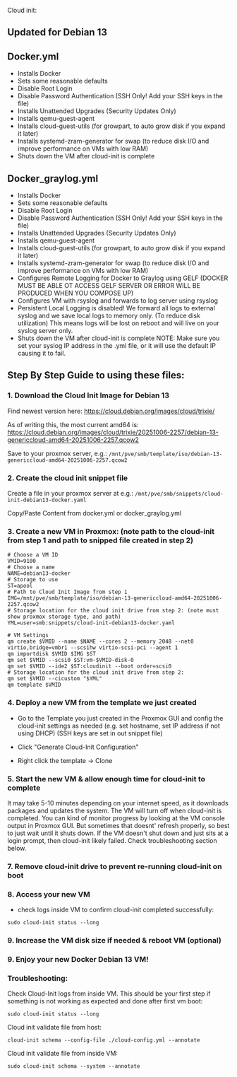 Cloud init:

## Updated for Debian 13

## Docker.yml
- Installs Docker
- Sets some reasonable defaults
- Disable Root Login
- Disable Password Authentication (SSH Only! Add your SSH keys in the file)
- Installs Unattended Upgrades (Security Updates Only)
- Installs qemu-guest-agent
- Installs cloud-guest-utils (for growpart, to auto grow disk if you expand it later)
- Installs systemd-zram-generator for swap (to reduce disk I/O and improve performance on VMs with low RAM)
- Shuts down the VM after cloud-init is complete

## Docker_graylog.yml

- Installs Docker
- Sets some reasonable defaults
- Disable Root Login
- Disable Password Authentication (SSH Only! Add your SSH keys in the file)
- Installs Unattended Upgrades (Security Updates Only)
- Installs qemu-guest-agent
- Installs cloud-guest-utils (for growpart, to auto grow disk if you expand it later)
- Installs systemd-zram-generator for swap (to reduce disk I/O and improve performance on VMs with low RAM)
- Configures Remote Logging for Docker to Graylog using GELF (DOCKER MUST BE ABLE OT ACCESS GELF SERVER OR ERROR WILL BE PRODUCED WHEN YOU COMPOSE UP)
- Configures VM with rsyslog and forwards to log server using rsyslog
- Persistent Local Logging is disabled!  We forward all logs to external syslog and we save local logs to memory only.  (To reduce disk utilization)  This means logs will be lost on reboot and will live on your syslog server only.
- Shuts down the VM after cloud-init is complete
NOTE: Make sure you set your syslog IP address in the .yml file, or it will use the default IP causing it to fail. 

## Step By Step Guide to using these files:

### 1. Download the Cloud Init Image for Debian 13

Find newest version here:
https://cloud.debian.org/images/cloud/trixie/

As of writing this, the most current amd64 is: 
https://cloud.debian.org/images/cloud/trixie/20251006-2257/debian-13-genericcloud-amd64-20251006-2257.qcow2

Save to your proxmox server, e.g.:
`/mnt/pve/smb/template/iso/debian-13-genericcloud-amd64-20251006-2257.qcow2`

### 2. Create the cloud init snippet file

Create a file in your proxmox server at e.g.:
`/mnt/pve/smb/snippets/cloud-init-debian13-docker.yaml`

Copy/Paste Content from docker.yml or docker_graylog.yml

### 3. Create a new VM in Proxmox: (note path to the cloud-init from step 1 and path to snipped file created in step 2)

```
# Choose a VM ID
VMID=9100
# Choose a name
NAME=debian13-docker
# Storage to use
ST=apool
# Path to Cloud Init Image from step 1
IMG=/mnt/pve/smb/template/iso/debian-13-genericcloud-amd64-20251006-2257.qcow2
# Storage location for the cloud init drive from step 2: (note must show proxmox storage type, and path)
YML=user=smb:snippets/cloud-init-debian13-docker.yaml

# VM Settings
qm create $VMID --name $NAME --cores 2 --memory 2048 --net0 virtio,bridge=vmbr1 --scsihw virtio-scsi-pci --agent 1
qm importdisk $VMID $IMG $ST
qm set $VMID --scsi0 $ST:vm-$VMID-disk-0
qm set $VMID --ide2 $ST:cloudinit --boot order=scsi0
# Storage location for the cloud init drive from step 2:
qm set $VMID --cicustom "$YML"
qm template $VMID

```
### 4. Deploy a new VM from the template we just created

- Go to the Template you just created in the Proxmox GUI and config the cloud-init settings as needed (e.g. set hostname, set IP address if not using DHCP)  (SSH keys are set in out snippet file)

- Click "Generate Cloud-Init Configuration"

- Right click the template -> Clone

### 5. Start the new VM & allow enough time for cloud-init to complete 

It may take 5-10 minutes depending on your internet speed, as it downloads packages and updates the system.  The VM will turn off when cloud-init is completed.
You can kind of monitor progress by looking at the VM console output in Proxmox GUI.  But sometimes that doesnt' refresh properly, so best to just wait until it shuts down.
If the VM doesn't shut down and just sits at a login prompt, then cloud-init likely failed.  Check troubleshooting section below.

### 7. Remove cloud-init drive to prevent re-running cloud-init on boot

### 8. Access your new VM

- check logs inside VM to confirm cloud-init completed successfully:

```
sudo cloud-init status --long
```

### 9. Increase the VM disk size if needed & reboot VM (optional)

### 9. Enjoy your new Docker Debian 13 VM!

### Troubleshooting:

Check Cloud-Init logs from inside VM.  This should be your first step if something is not working as expected and done after first vm boot:

```
sudo cloud-init status --long
```

Cloud init validate file from host:

```
cloud-init schema --config-file ./cloud-config.yml --annotate
```

Cloud init validate file from inside VM:

```
sudo cloud-init schema --system --annotate
``` 